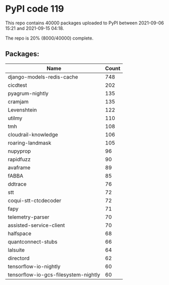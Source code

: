 # PyPI code 119

This repo contains 40000 packages uploaded to PyPI between 
2021-09-06 15:21 and 2021-09-15 04:18.

The repo is 20% (8000/40000) complete.

## Packages:

| Name  | Count |
| ----- | ----- |
| django-models-redis-cache | 748 |
| cicdtest | 202 |
| pyagrum-nightly | 135 |
| cramjam | 135 |
| Levenshtein | 122 |
| utilmy | 110 |
| tmh | 108 |
| cloudrail-knowledge | 106 |
| roaring-landmask | 105 |
| nupyprop | 96 |
| rapidfuzz | 90 |
| avaframe | 89 |
| fABBA | 85 |
| ddtrace | 76 |
| stt | 72 |
| coqui-stt-ctcdecoder | 72 |
| fapy | 71 |
| telemetry-parser | 70 |
| assisted-service-client | 70 |
| halfspace | 68 |
| quantconnect-stubs | 66 |
| lalsuite | 64 |
| directord | 62 |
| tensorflow-io-nightly | 60 |
| tensorflow-io-gcs-filesystem-nightly | 60 |



